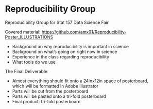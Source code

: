 Reproducibility Group
====================

Reproducibility Group for Stat 157 Data Science Fair

Covered material: https://github.com/amx01/Reproducibility-Poster_ILLUSTRATIONS
* Background on why reproducibility is important in science
* Background on what’s going on right now in science
* Experience in the class regarding reproducibility
* What tools do we use 

The Final Deliverable:
* Almost everything should fit onto a 24inx12in space of posterboard, which will be formatted in Adobe Illustrator
* Parts will be cut from the posterboard
* Parts will be pasted onto a tri-fold posterboard
* Final product: tri-fold posterboard
